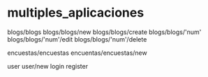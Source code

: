 # multiples_aplicaciones

blogs/blogs 
blogs/blogs/new
blogs/blogs/create
blogs/blogs/'num'
blogs/blogs/'num'/edit
blogs/blogs/'num'/delete

encuestas/encuestas
encuentas/encuestas/new

user
user/new
login
register

